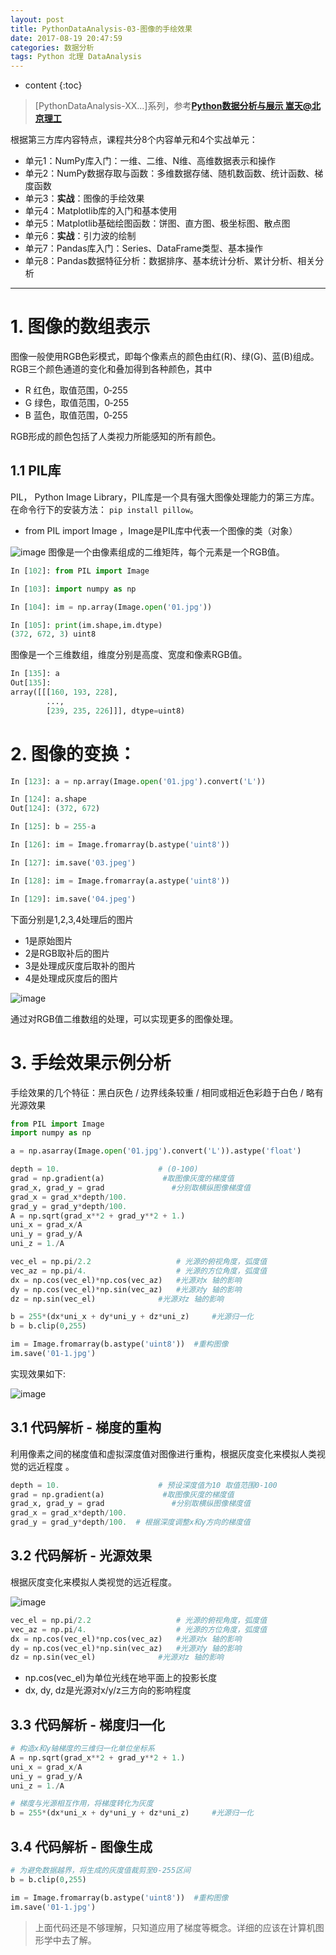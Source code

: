 ```yaml
---
layout: post
title: PythonDataAnalysis-03-图像的手绘效果
date: 2017-08-19 20:47:59
categories: 数据分析
tags: Python 北理 DataAnalysis
---
```

* content
{:toc}


> [PythonDataAnalysis-XX...]系列，参考[**Python数据分析与展示 嵩天@北京理工**](http://www.icourse163.org/course/BIT-1001870002)

根据第三方库内容特点，课程共分8个内容单元和4个实战单元：
 - 单元1：NumPy库入门：一维、二维、N维、高维数据表示和操作
 - 单元2：NumPy数据存取与函数：多维数据存储、随机数函数、统计函数、梯度函数
 - 单元3：**实战**：图像的手绘效果
 - 单元4：Matplotlib库的入门和基本使用
 - 单元5：Matplotlib基础绘图函数：饼图、直方图、极坐标图、散点图
 - 单元6：**实战**：引力波的绘制
 - 单元7：Pandas库入门：Series、DataFrame类型、基本操作
 - 单元8：Pandas数据特征分析：数据排序、基本统计分析、累计分析、相关分析

---

# 1. 图像的数组表示
图像一般使用RGB色彩模式，即每个像素点的颜色由红(R)、绿(G)、蓝(B)组成。
RGB三个颜色通道的变化和叠加得到各种颜色，其中
- R 红色，取值范围，0‐255
- G 绿色，取值范围，0‐255
- B 蓝色，取值范围，0‐255

RGB形成的颜色包括了人类视力所能感知的所有颜色。

## 1.1 PIL库
PIL， Python Image Library，PIL库是一个具有强大图像处理能力的第三方库。
在命令行下的安装方法： `pip install pillow`。

- from PIL import Image ，Image是PIL库中代表一个图像的类（对象）

![image](https://user-images.githubusercontent.com/18595935/30544707-5e9fe84e-9cc2-11e7-8a6f-d3aebea7226a.png)
图像是一个由像素组成的二维矩阵，每个元素是一个RGB值。

```python
In [102]: from PIL import Image

In [103]: import numpy as np

In [104]: im = np.array(Image.open('01.jpg'))

In [105]: print(im.shape,im.dtype)
(372, 672, 3) uint8
```
图像是一个三维数组，维度分别是高度、宽度和像素RGB值。

```python
In [135]: a
Out[135]:
array([[[160, 193, 228],
        ...,
        [239, 235, 226]]], dtype=uint8)
```

# 2. 图像的变换：

```python
In [123]: a = np.array(Image.open('01.jpg').convert('L'))

In [124]: a.shape
Out[124]: (372, 672)

In [125]: b = 255-a

In [126]: im = Image.fromarray(b.astype('uint8'))

In [127]: im.save('03.jpeg')

In [128]: im = Image.fromarray(a.astype('uint8'))

In [129]: im.save('04.jpeg')

```
下面分别是1,2,3,4处理后的图片
- 1是原始图片
- 2是RGB取补后的图片
- 3是处理成灰度后取补的图片
- 4是处理成灰度后的图片

![image](https://user-images.githubusercontent.com/18595935/30545610-17762df4-9cc5-11e7-82ca-b801d6839d96.png)


通过对RGB值二维数组的处理，可以实现更多的图像处理。


# 3. 手绘效果示例分析
手绘效果的几个特征：黑白灰色 / 边界线条较重 / 相同或相近色彩趋于白色 / 略有光源效果


```python
from PIL import Image
import numpy as np

a = np.asarray(Image.open('01.jpg').convert('L')).astype('float')

depth = 10.                      # (0-100)
grad = np.gradient(a)             #取图像灰度的梯度值
grad_x, grad_y = grad               #分别取横纵图像梯度值
grad_x = grad_x*depth/100.
grad_y = grad_y*depth/100.
A = np.sqrt(grad_x**2 + grad_y**2 + 1.)
uni_x = grad_x/A
uni_y = grad_y/A
uni_z = 1./A

vec_el = np.pi/2.2                   # 光源的俯视角度，弧度值
vec_az = np.pi/4.                    # 光源的方位角度，弧度值
dx = np.cos(vec_el)*np.cos(vec_az)   #光源对x 轴的影响
dy = np.cos(vec_el)*np.sin(vec_az)   #光源对y 轴的影响
dz = np.sin(vec_el)              #光源对z 轴的影响

b = 255*(dx*uni_x + dy*uni_y + dz*uni_z)     #光源归一化
b = b.clip(0,255)

im = Image.fromarray(b.astype('uint8'))  #重构图像
im.save('01-1.jpg')

```

实现效果如下:

![image](https://user-images.githubusercontent.com/18595935/30546478-acd36d1a-9cc7-11e7-8d02-0be897b1f426.png)

## 3.1 代码解析 - 梯度的重构
利用像素之间的梯度值和虚拟深度值对图像进行重构，根据灰度变化来模拟人类视觉的远近程度 。

```python
depth = 10.                      # 预设深度值为10 取值范围0‐100
grad = np.gradient(a)             #取图像灰度的梯度值
grad_x, grad_y = grad               #分别取横纵图像梯度值
grad_x = grad_x*depth/100.
grad_y = grad_y*depth/100.  # 根据深度调整x和y方向的梯度值

```

## 3.2 代码解析 - 光源效果
根据灰度变化来模拟人类视觉的远近程度。

![image](https://user-images.githubusercontent.com/18595935/30546861-bde43dcc-9cc8-11e7-9e82-fefb546a90a8.png)

```python
vec_el = np.pi/2.2                   # 光源的俯视角度，弧度值
vec_az = np.pi/4.                    # 光源的方位角度，弧度值
dx = np.cos(vec_el)*np.cos(vec_az)   #光源对x 轴的影响
dy = np.cos(vec_el)*np.sin(vec_az)   #光源对y 轴的影响
dz = np.sin(vec_el)              #光源对z 轴的影响

```

- np.cos(vec_el)为单位光线在地平面上的投影长度
- dx, dy, dz是光源对x/y/z三方向的影响程度


## 3.3 代码解析 - 梯度归一化

```python
# 构造x和y轴梯度的三维归一化单位坐标系
A = np.sqrt(grad_x**2 + grad_y**2 + 1.)
uni_x = grad_x/A
uni_y = grad_y/A
uni_z = 1./A

# 梯度与光源相互作用，将梯度转化为灰度
b = 255*(dx*uni_x + dy*uni_y + dz*uni_z)     #光源归一化
```

## 3.4 代码解析 - 图像生成

```python
# 为避免数据越界，将生成的灰度值裁剪至0‐255区间
b = b.clip(0,255)

im = Image.fromarray(b.astype('uint8'))  #重构图像
im.save('01-1.jpg')
```

> 上面代码还是不够理解，只知道应用了梯度等概念。详细的应该在计算机图形学中去了解。
